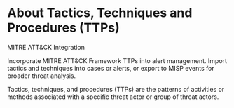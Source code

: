# About Tactics, Techniques and Procedures (TTPs)

MITRE ATT&CK Integration

Incorporate MITRE ATT&CK Framework TTPs into alert management. Import tactics and techniques into cases or alerts, or export to MISP events for broader threat analysis.

Tactics, techniques, and procedures (TTPs) are the patterns of activities or methods associated with a specific threat actor or group of threat actors.